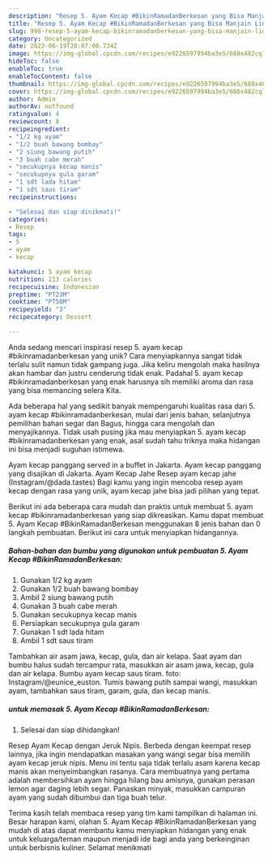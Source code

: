 ```yaml
---
description: "Resep 5. Ayam Kecap #BikinRamadanBerkesan yang Bisa Manjain Lidah"
title: "Resep 5. Ayam Kecap #BikinRamadanBerkesan yang Bisa Manjain Lidah"
slug: 998-resep-5-ayam-kecap-bikinramadanberkesan-yang-bisa-manjain-lidah
category: Uncategorized
date: 2022-06-19T20:07:00.734Z
image: https://img-global.cpcdn.com/recipes/e9226597994ba3e5/680x482cq70/5-ayam-kecap-bikinramadanberkesan-foto-resep-utama.jpg
hideToc: false
enableToc: true
enableTocContent: false
thumbnail: https://img-global.cpcdn.com/recipes/e9226597994ba3e5/680x482cq70/5-ayam-kecap-bikinramadanberkesan-foto-resep-utama.jpg
cover: https://img-global.cpcdn.com/recipes/e9226597994ba3e5/680x482cq70/5-ayam-kecap-bikinramadanberkesan-foto-resep-utama.jpg
author: Admin
authorAv: notfound
ratingvalue: 4
reviewcount: 8
recipeingredient:
- "1/2 kg ayam"
- "1/2 buah bawang bombay"
- "2 siung bawang putih"
- "3 buah cabe merah"
- "secukupnya kecap manis"
- "secukupnya gula garam"
- "1 sdt lada hitam"
- "1 sdt saus tiram"
recipeinstructions:

- "Selesai dan siap dinikmati!"
categories:
- Resep
tags:
- 5
- ayam
- kecap

katakunci: 5 ayam kecap 
nutrition: 213 calories
recipecuisine: Indonesian
preptime: "PT23M"
cooktime: "PT50M"
recipeyield: "3"
recipecategory: Dessert

---
```





Anda sedang mencari inspirasi resep 5. ayam kecap #bikinramadanberkesan yang unik? Cara menyiapkannya sangat tidak terlalu sulit namun tidak gampang juga. Jika keliru mengolah maka hasilnya akan hambar dan justru cenderung tidak enak. Padahal 5. ayam kecap #bikinramadanberkesan yang enak harusnya sih memiliki aroma dan rasa yang bisa memancing selera Kita.





Ada beberapa hal yang sedikit banyak mempengaruhi kualitas rasa dari 5. ayam kecap #bikinramadanberkesan, mulai dari jenis bahan, selanjutnya pemilihan bahan segar dan Bagus, hingga cara mengolah dan menyajikannya. Tidak usah pusing jika mau menyiapkan 5. ayam kecap #bikinramadanberkesan yang enak,      asal sudah tahu triknya maka hidangan ini bisa menjadi suguhan istimewa.














Ayam kecap panggang served in a buffet in Jakarta. Ayam kecap panggang yang disajikan di Jakarta. Ayam Kecap Jahe Resep ayam kecap jahe (Instagram/@dada.tastes) Bagi kamu yang ingin mencoba resep ayam kecap dengan rasa yang unik, ayam kecap jahe bisa jadi pilihan yang tepat.






Berikut ini ada beberapa cara mudah dan praktis untuk membuat 5. ayam kecap #bikinramadanberkesan yang siap dikreasikan. Kamu dapat membuat 5. Ayam Kecap #BikinRamadanBerkesan menggunakan 8 jenis bahan dan 0 langkah pembuatan. Berikut ini cara untuk menyiapkan hidangannya.

<!--inarticleads1-->

##### Bahan-bahan dan bumbu yang digunakan untuk pembuatan 5. Ayam Kecap #BikinRamadanBerkesan:

1. Gunakan 1/2 kg ayam
1. Gunakan 1/2 buah bawang bombay
1. Ambil 2 siung bawang putih
1. Gunakan 3 buah cabe merah
1. Gunakan secukupnya kecap manis
1. Persiapkan secukupnya gula garam
1. Gunakan 1 sdt lada hitam
1. Ambil 1 sdt saus tiram


Tambahkan air asam jawa, kecap, gula, dan air kelapa. Saat ayam dan bumbu halus sudah tercampur rata, masukkan air asam jawa, kecap, gula dan air kelapa. Bumbu ayam kecap saus tiram. foto: Instagram/@eunice_euston. Tumis bawang putih sampai wangi, masukkan ayam, tambahkan saus tiram, garam, gula, dan kecap manis. 

<!--inarticleads2-->

#####  untuk memasak 5. Ayam Kecap #BikinRamadanBerkesan:


1. Selesai dan siap dihidangkan!

Resep Ayam Kecap dengan Jeruk Nipis. Berbeda dengan keempat resep lainnya, jika ingin mendapatkan masakan yang wangi segar bisa memilih ayam kecap jeruk nipis. Menu ini tentu saja tidak terlalu asam karena kecap manis akan menyeimbangkan rasanya. Cara membuatnya yang pertama adalah membersihkan ayam hingga hilang bau amisnya, gunakan perasan lemon agar daging lebih segar. Panaskan minyak, masukkan campuran ayam yang sudah dibumbui dan tiga buah telur. 

Terima kasih telah membaca resep yang tim kami tampilkan di halaman ini. Besar harapan kami, olahan 5. Ayam Kecap #BikinRamadanBerkesan yang mudah di atas dapat membantu kamu menyiapkan hidangan yang enak untuk keluarga/teman maupun menjadi ide bagi anda yang berkeinginan untuk berbisnis kuliner. Selamat menikmati
